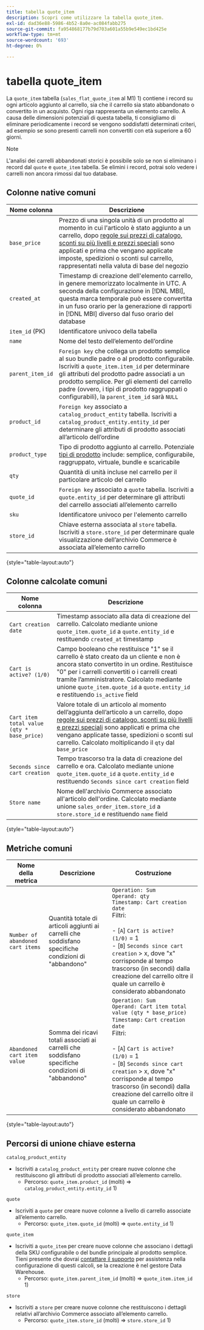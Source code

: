 ```yaml
---
title: tabella quote_item
description: Scopri come utilizzare la tabella quote_item.
exl-id: dad36e88-5986-4b52-8a0e-ac084fabb275
source-git-commit: fa954868177b79d703a601a55b9e549ec1bd425e
workflow-type: tm+mt
source-wordcount: '693'
ht-degree: 0%

---
```


# tabella quote_item

La `quote_item` tabella (`sales_flat_quote_item` al M1) 1) contiene i record su ogni articolo aggiunto al carrello, sia che il carrello sia stato abbandonato o convertito in un acquisto. Ogni riga rappresenta un elemento carrello. A causa delle dimensioni potenziali di questa tabella, ti consigliamo di eliminare periodicamente i record se vengono soddisfatti determinati criteri, ad esempio se sono presenti carrelli non convertiti con età superiore a 60 giorni.

>[!NOTE]
>
>L&#39;analisi dei carrelli abbandonati storici è possibile solo se non si eliminano i record dal `quote` e `quote_item` tabella. Se elimini i record, potrai solo vedere i carrelli non ancora rimossi dal tuo database.

## Colonne native comuni

| **Nome colonna** | **Descrizione** |
|---|---|
| `base_price` | Prezzo di una singola unità di un prodotto al momento in cui l&#39;articolo è stato aggiunto a un carrello, dopo [regole sui prezzi di catalogo, sconti su più livelli e prezzi speciali](https://experienceleague.adobe.com/docs/commerce-admin/catalog/products/pricing/pricing-advanced.html) sono applicati e prima che vengano applicate imposte, spedizioni o sconti sul carrello, rappresentati nella valuta di base del negozio |
| `created_at` | Timestamp di creazione dell&#39;elemento carrello, in genere memorizzato localmente in UTC. A seconda della configurazione in [!DNL MBI], questa marca temporale può essere convertita in un fuso orario per la generazione di rapporti in [!DNL MBI] diverso dal fuso orario del database |
| `item_id` (PK) | Identificatore univoco della tabella |
| `name` | Nome del testo dell’elemento dell’ordine |
| `parent_item_id` | `Foreign key` che collega un prodotto semplice al suo bundle padre o al prodotto configurabile. Iscriviti a `quote_item.item_id` per determinare gli attributi del prodotto padre associati a un prodotto semplice. Per gli elementi del carrello padre (ovvero, i tipi di prodotto raggruppati o configurabili), la `parent_item_id` sarà `NULL` |
| `product_id` | `Foreign key` associato a `catalog_product_entity` tabella. Iscriviti a `catalog_product_entity.entity_id` per determinare gli attributi di prodotto associati all’articolo dell’ordine |
| `product_type` | Tipo di prodotto aggiunto al carrello. Potenziale [tipi di prodotto](https://experienceleague.adobe.com/docs/commerce-admin/catalog/products/product-create.html#product-types) include: semplice, configurabile, raggruppato, virtuale, bundle e scaricabile |
| `qty` | Quantità di unità incluse nel carrello per il particolare articolo del carrello |
| `quote_id` | `Foreign key` associato a `quote` tabella. Iscriviti a `quote.entity_id` per determinare gli attributi del carrello associati all’elemento carrello |
| `sku` | Identificatore univoco per l&#39;elemento carrello |
| `store_id` | Chiave esterna associata al `store` tabella. Iscriviti a `store.store_id` per determinare quale visualizzazione dell’archivio Commerce è associata all’elemento carrello |

{style=&quot;table-layout:auto&quot;}

## Colonne calcolate comuni

| **Nome colonna** | **Descrizione** |
|---|---|
| `Cart creation date` | Timestamp associato alla data di creazione del carrello. Calcolato mediante unione `quote_item.quote_id` a `quote.entity_id` e restituendo `created_at` timestamp |
| `Cart is active? (1/0)` | Campo booleano che restituisce &quot;1&quot; se il carrello è stato creato da un cliente e non è ancora stato convertito in un ordine. Restituisce &quot;0&quot; per i carrelli convertiti o i carrelli creati tramite l’amministratore. Calcolato mediante unione `quote_item.quote_id` a `quote.entity_id` e restituendo `is_active` field |
| `Cart item total value (qty * base_price)` | Valore totale di un articolo al momento dell’aggiunta dell’articolo a un carrello, dopo [regole sui prezzi di catalogo, sconti su più livelli e prezzi speciali](https://experienceleague.adobe.com/docs/commerce-admin/catalog/products/pricing/pricing-advanced.html) sono applicati e prima che vengano applicate tasse, spedizioni o sconti sul carrello. Calcolato moltiplicando il `qty` dal `base_price` |
| `Seconds since cart creation` | Tempo trascorso tra la data di creazione del carrello e ora. Calcolato mediante unione `quote_item.quote_id` a `quote.entity_id` e restituendo `Seconds since cart creation` field |
| `Store name` | Nome dell&#39;archivio Commerce associato all&#39;articolo dell&#39;ordine. Calcolato mediante unione `sales_order_item.store_id` a `store.store_id` e restituendo `name` field |

{style=&quot;table-layout:auto&quot;}

## Metriche comuni

| **Nome della metrica** | **Descrizione** | **Costruzione** |
|---|---|---|
| `Number of abandoned cart items` | Quantità totale di articoli aggiunti ai carrelli che soddisfano specifiche condizioni di &quot;abbandono&quot; | `Operation: Sum`<br/>`Operand: qty`<br/>`Timestamp: Cart creation date`<br>Filtri:<br><br>- \[`A`\] `Cart is active? (1/0)` = 1<br>- \[`B`\] `Seconds since cart creation` > x, dove &quot;x&quot; corrisponde al tempo trascorso (in secondi) dalla creazione del carrello oltre il quale un carrello è considerato abbandonato |
| `Abandoned cart item value` | Somma dei ricavi totali associati ai carrelli che soddisfano specifiche condizioni di &quot;abbandono&quot; | `Operation: Sum`<br>`Operand: Cart item total value (qty * base_price)`<br>`Timestamp:` `Cart creation date`<br>Filtri:<br><br>- \[`A`\] `Cart is active? (1/0)` = 1<br>- \[`B`\] `Seconds since cart creation` > x, dove &quot;x&quot; corrisponde al tempo trascorso (in secondi) dalla creazione del carrello oltre il quale un carrello è considerato abbandonato |

{style=&quot;table-layout:auto&quot;}

## Percorsi di unione chiave esterna

`catalog_product_entity`

* Iscriviti a `catalog_product_entity` per creare nuove colonne che restituiscono gli attributi di prodotto associati all’elemento carrello.
   * Percorso: `quote_item.product_id` (molti) => `catalog_product_entity.entity_id` 1)

`quote`

* Iscriviti a `quote` per creare nuove colonne a livello di carrello associate all’elemento carrello.
   * Percorso: `quote_item.quote_id` (molti) => `quote.entity_id` 1)

`quote_item`

* Iscriviti a `quote_item` per creare nuove colonne che associano i dettagli della SKU configurabile o del bundle principale al prodotto semplice. Tieni presente che dovrai [contattare il supporto](https://experienceleague.adobe.com/docs/commerce-knowledge-base/kb/troubleshooting/miscellaneous/mbi-service-policies.html?lang=en) per assistenza nella configurazione di questi calcoli, se la creazione è nel gestore Data Warehouse.
   * Percorso: `quote_item.parent_item_id` (molti) => `quote_item.item_id` 1)

`store`

* Iscriviti a `store` per creare nuove colonne che restituiscono i dettagli relativi all’archivio Commerce associato all’elemento carrello.
   * Percorso: `quote_item.store_id` (molti) => `store.store_id` 1)
